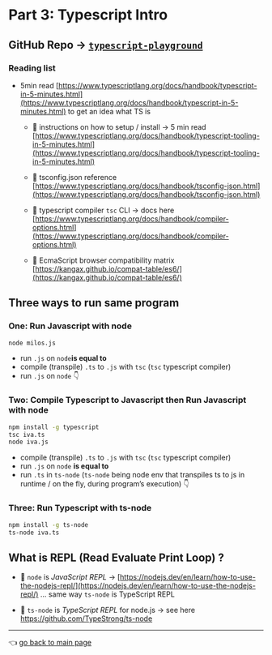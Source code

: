 # Part 3: Typescript Intro

## GitHub Repo → [`typescript-playground`](https://github.com/ivaaaa/typescript-playground)

### Reading list

- 5min read [https://www.typescriptlang.org/docs/handbook/typescript-in-5-minutes.html](https://www.typescriptlang.org/docs/handbook/typescript-in-5-minutes.html) to get an idea what TS is

    - 📌 instructions on how to setup / install → 5 min read [https://www.typescriptlang.org/docs/handbook/typescript-tooling-in-5-minutes.html](https://www.typescriptlang.org/docs/handbook/typescript-tooling-in-5-minutes.html)

    - 📌 tsconfig.json reference [https://www.typescriptlang.org/docs/handbook/tsconfig-json.html](https://www.typescriptlang.org/docs/handbook/tsconfig-json.html)

    - 📌 typescript compiler `tsc` CLI → docs here [https://www.typescriptlang.org/docs/handbook/compiler-options.html](https://www.typescriptlang.org/docs/handbook/compiler-options.html)

    - 📌 EcmaScript browser compatibility matrix [https://kangax.github.io/compat-table/es6/](https://kangax.github.io/compat-table/es6/)

## Three ways to run same program

### One: Run Javascript with node

```bash
node milos.js
```

- run `.js` on `node`**is equal to**
- compile (transpile) `.ts` to `.js` with `tsc` (`tsc` typescript compiler)
- run `.js` on `node`
:point_down:

### Two: Compile Typescript to Javascript then Run Javascript with node

```bash
npm install -g typescript
tsc iva.ts
node iva.js
```

- compile (transpile) `.ts` to `.js` with `tsc` (`tsc` typescript compiler)
- run `.js` on `node` **is equal to**
- run `.ts` in `ts-node` (`ts-node` being node env that transpiles ts to js in runtime / on the fly, during program’s execution) :point_down:

### Three: Run Typescript with ts-node

```bash
npm install -g ts-node
ts-node iva.ts
```

## What is REPL (Read Evaluate Print Loop) ?

- 📌 `node` is _JavaScript REPL_ → [https://nodejs.dev/en/learn/how-to-use-the-nodejs-repl/](https://nodejs.dev/en/learn/how-to-use-the-nodejs-repl/)
… same way `ts-node` is TypeScript REPL

- 📌 `ts-node` is _TypeScript REPL_ for node.js → see here https://github.com/TypeStrong/ts-node


---
:point_left: [go back to main page](../README.md)